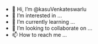 - 👋 Hi, I’m @kasuVenkateswarlu
- 👀 I’m interested in ...
- 🌱 I’m currently learning ...
- 💞️ I’m looking to collaborate on ...
- 📫 How to reach me ...

<!---
kasuVenkateswarlu/kasuVenkateswarlu is a ✨ special ✨ repository because its `README.md` (this file) appears on your GitHub profile.
You can click the Preview link to take a look at your changes.
--->
